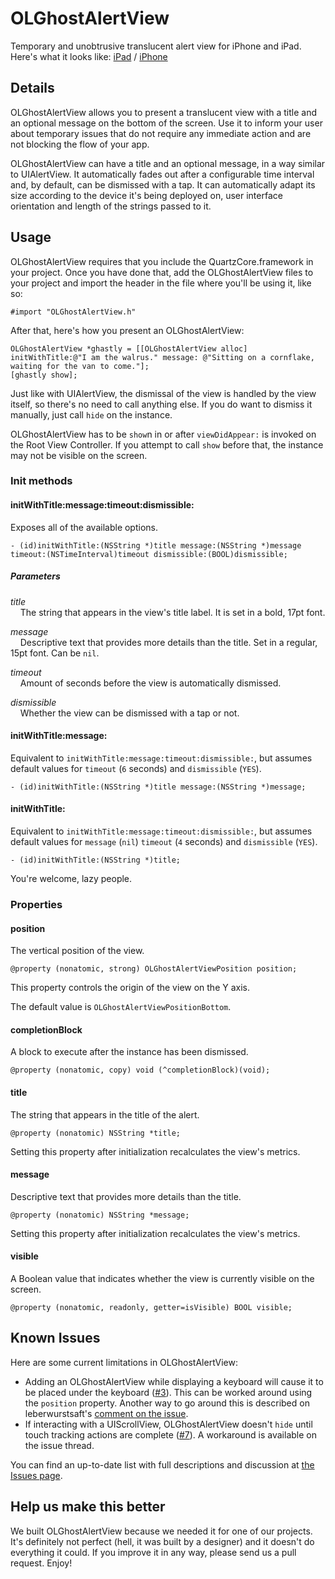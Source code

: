 # OLGhostAlertView

Temporary and unobtrusive translucent alert view for iPhone and iPad. Here's what it looks like: [iPad](http://cl.ly/Iuao) / [iPhone](http://cl.ly/IvD7)


## Details

OLGhostAlertView allows you to present a translucent view with a title and an optional message on the bottom of the screen. Use it to inform your user about temporary issues that do not require any immediate action and are not blocking the flow of your app.

OLGhostAlertView can have a title and an optional message, in a way similar to UIAlertView. It automatically fades out after a configurable time interval and, by default, can be dismissed with a tap. It can automatically adapt its size according to the device it's being deployed on, user interface orientation and length of the strings passed to it.


## Usage

OLGhostAlertView requires that you include the QuartzCore.framework in your project. Once you have done that, add the OLGhostAlertView files to your project and import the header in the file where you'll be using it, like so:

    #import "OLGhostAlertView.h"

After that, here's how you present an OLGhostAlertView:

    OLGhostAlertView *ghastly = [[OLGhostAlertView alloc] initWithTitle:@"I am the walrus." message: @"Sitting on a cornflake, waiting for the van to come."];
    [ghastly show];

Just like with UIAlertView, the dismissal of the view is handled by the view itself, so there's no need to call anything else. If you do want to dismiss it manually, just call `hide` on the instance.

OLGhostAlertView has to be `show`n in or after `viewDidAppear:` is invoked on the Root View Controller. If you attempt to call `show` before that, the instance may not be visible on the screen.

### Init methods


#### initWithTitle:message:timeout:dismissible:

Exposes all of the available options. 

    - (id)initWithTitle:(NSString *)title message:(NSString *)message timeout:(NSTimeInterval)timeout dismissible:(BOOL)dismissible;

##### Parameters
_title_  
&nbsp;&nbsp;&nbsp;&nbsp;The string that appears in the view's title label. It is set in a bold, 17pt font.

_message_  
&nbsp;&nbsp;&nbsp;&nbsp;Descriptive text that provides more details than the title. Set in a regular, 15pt font. Can be `nil`.

_timeout_  
&nbsp;&nbsp;&nbsp;&nbsp;Amount of seconds before the view is automatically dismissed. 

_dismissible_  
&nbsp;&nbsp;&nbsp;&nbsp;Whether the view can be dismissed with a tap or not. 


#### initWithTitle:message:

Equivalent to `initWithTitle:message:timeout:dismissible:`, but assumes default values for `timeout` (`6` seconds) and `dismissible` (`YES`). 

    - (id)initWithTitle:(NSString *)title message:(NSString *)message;


#### initWithTitle:

Equivalent to `initWithTitle:message:timeout:dismissible:`, but assumes default values for `message` (`nil`) `timeout` (`4` seconds) and `dismissible` (`YES`). 

    - (id)initWithTitle:(NSString *)title;

You're welcome, lazy people.

### Properties

#### position
The vertical position of the view.

	@property (nonatomic, strong) OLGhostAlertViewPosition position;

This property controls the origin of the view on the Y axis.

The default value is `OLGhostAlertViewPositionBottom`.

#### completionBlock
A block to execute after the instance has been dismissed.

	@property (nonatomic, copy) void (^completionBlock)(void);

#### title
The string that appears in the title of the alert.

	@property (nonatomic) NSString *title;
	
Setting this property after initialization recalculates the view's metrics.

#### message
Descriptive text that provides more details than the title.

	@property (nonatomic) NSString *message;
	
Setting this property after initialization recalculates the view's metrics.

#### visible
A Boolean value that indicates whether the view is currently visible on the screen.

	@property (nonatomic, readonly, getter=isVisible) BOOL visible;

Known Issues
---------------

Here are some current limitations in OLGhostAlertView:

 - Adding an OLGhostAlertView while displaying a keyboard will cause it to be placed under the keyboard ([#3](https://github.com/ondalabs/OLGhostAlertView/issues/3)). This can be worked around using the `position` property. 
Another way to go around this is described on leberwurstsaft's [comment on the issue](https://github.com/ondalabs/OLGhostAlertView/issues/3#issuecomment-9201846).
 - If interacting with a UIScrollView, OLGhostAlertView doesn't `hide` until touch tracking actions are complete ([#7](https://github.com/ondalabs/OLGhostAlertView/issues/7)). A workaround is available on the issue thread.
 
You can find an up-to-date list with full descriptions and discussion at [the Issues page](https://github.com/ondalabs/OLGhostAlertView/issues).


Help us make this better
---------------

We built OLGhostAlertView because we needed it for one of our projects. It's definitely not perfect (hell, it was built by a designer) and it doesn't do everything it could. If you improve it in any way, please send us a pull request. Enjoy!
